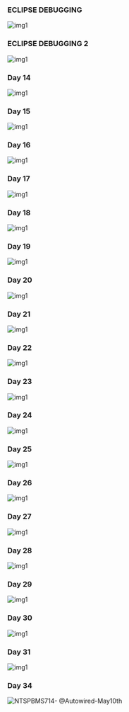 ###  ECLIPSE DEBUGGING ###

<img src="./Images/Debuggin on  april18th.png" alt="img1" />

### ECLIPSE DEBUGGING 2 ###

<img src="./Images/Debuggin on  april 25th -Session2.png" alt="img1" />

### Day 14 ###

<img src="./Images/NTSPBMS714- Generic Methods -Factory Design Pattern-April5th.png" alt="img1" />

### Day 15 ###

<img src="./Images/NTSPBMS714- Factory Design-Strategy Pattern Pattern-April 6th.png" alt="img1" />

### Day 16 ###

<img src="./Images/NTSPBMS714- Factory Design-Strategy Pattern Pattern-April 7th.png" alt="img1" />

### Day 17 ###

<img src="./Images/NTSPBMS714- Strategy Pattern Pattern-April 8th.png" alt="img1" />

### Day 18 ###

<img src="./Images/NTSPBMS714- Strategy Pattern -April 9th.png" alt="img1" />

### Day 19 ###

<img src="./Images/NTSPBMS714- Realtime DI -Layered App -Mini Project -April 10th.png" alt="img1" />

### Day 20 ###

<img src="./Images/NTSPBMS714- Realtime DI -Layered App -Mini Project -April -Realtime StrategyDP-12th.png" alt="img1" />

### Day 21 ###

<img src="./Images/NTSPBMS714- Realtime DI -Layered App -Mini Project -StoryBoard-14th.png" alt="img1" />

### Day 22 ###

<img src="./Images/NTSPBMS714- Realtime DI -Mini Project -Development using Maven-april 15th.png" alt="img1" />

### Day 23 ###

<img src="./Images/NTSPBMS714- Realtime DI -Mini Project -Development using Maven-april 16th.png" alt="img1" />

### Day 24 ###

<img src="./Images/NTSPBMS714- Realtime DI -Mini Project -Development using Maven-april 19th.png" alt="img1" />

### Day 25 ###

<img src="./Images/NTSPBMS714- Spring Bean scopes-april 20th.png" alt="img1" />

### Day 26 ###

<img src="./Images/NTSPBMS714- Spring Bean scopes-april 21st.png" alt="img1" />

### Day 27 ###

<img src="./Images/NTSPBMS714- Spring Bean scopes-april 22nd.png" alt="img1" />

### Day 28 ###

<img src="./Images/NTSPBMS714- ApplicationContext Container-april 23rd.png" alt="img1" />

### Day 29 ###

<img src="./Images/NTSPBMS714- AC- properties file-april 24th.png" alt="img1" />

### Day 30 ###

<img src="./Images/NTSPBMS714- Annotation driven spring programming-april 25th.png" alt="img1" />

### Day 31 ###

<img src="./Images/NTSPBMS714- @Autowired-april 28th.png" alt="img1" />

### Day 34 ###

<img src="./Images/NTSPBMS714- @Autowired-May10th.png" alt="NTSPBMS714- @Autowired-May10th" />
